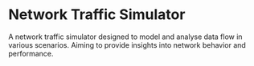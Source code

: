 # Network Traffic Simulator
A network traffic simulator designed to model and analyse data flow in various scenarios. Aiming to provide insights into network behavior and performance.
